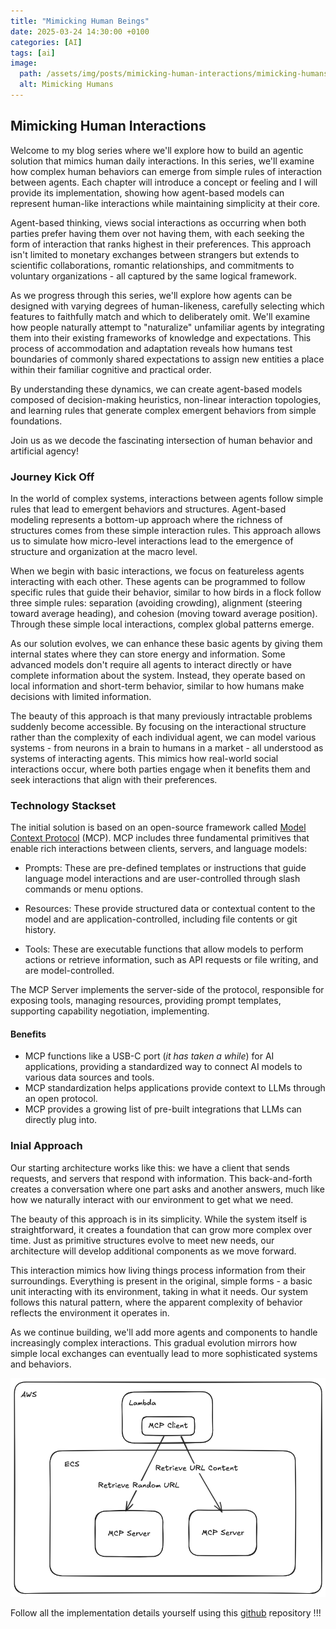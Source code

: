 ```yaml
---
title: "Mimicking Human Beings"
date: 2025-03-24 14:30:00 +0100
categories: [AI]
tags: [ai]
image:
  path: /assets/img/posts/mimicking-human-interactions/mimicking-humans.png
  alt: Mimicking Humans
---
```


## Mimicking Human Interactions

Welcome to my blog series where we'll explore how to build an agentic solution that mimics human daily interactions. In this series, we'll examine how complex human behaviors can emerge from simple rules of interaction between agents.
Each chapter will introduce a concept or feeling and I will provide its implementation, showing how agent-based models can represent human-like interactions while maintaining simplicity at their core.

Agent-based thinking, views social interactions as occurring when both parties prefer having them over not having them, with each seeking the form of interaction that ranks highest in their preferences.
This approach isn't limited to monetary exchanges between strangers but extends to scientific collaborations, romantic relationships, and commitments to voluntary organizations - all captured by the same logical framework.

As we progress through this series, we'll explore how agents can be designed with varying degrees of human-likeness, carefully selecting which features to faithfully match and which to deliberately omit.
We'll examine how people naturally attempt to "naturalize" unfamiliar agents by integrating them into their existing frameworks of knowledge and expectations.
This process of accommodation and adaptation reveals how humans test boundaries of commonly shared expectations to assign new entities a place within their familiar cognitive and practical order.

By understanding these dynamics, we can create agent-based models composed of decision-making heuristics, non-linear interaction topologies, and learning rules that generate complex emergent behaviors from simple foundations.

Join us as we decode the fascinating intersection of human behavior and artificial agency!

### Journey Kick Off

In the world of complex systems, interactions between agents follow simple rules that lead to emergent behaviors and structures.
Agent-based modeling represents a bottom-up approach where the richness of structures comes from these simple interaction rules.
This approach allows us to simulate how micro-level interactions lead to the emergence of structure and organization at the macro level.

When we begin with basic interactions, we focus on featureless agents interacting with each other.
These agents can be programmed to follow specific rules that guide their behavior, similar to how birds in a flock follow three simple rules: separation (avoiding crowding), alignment (steering toward average heading), and cohesion (moving toward average position).
Through these simple local interactions, complex global patterns emerge.

As our solution evolves, we can enhance these basic agents by giving them internal states where they can store energy and information.
Some advanced models don't require all agents to interact directly or have complete information about the system.
Instead, they operate based on local information and short-term behavior, similar to how humans make decisions with limited information.

The beauty of this approach is that many previously intractable problems suddenly become accessible.
By focusing on the interactional structure rather than the complexity of each individual agent, we can model various systems - from neurons in a brain to humans in a market - all understood as systems of interacting agents.
This mimics how real-world social interactions occur, where both parties engage when it benefits them and seek interactions that align with their preferences.

### Technology Stackset

The initial solution is based on an open-source framework called [Model Context Protocol](https://modelcontextprotocol.io/introduction) (MCP). MCP includes three fundamental primitives that enable rich interactions between clients, servers, and language models:

  - Prompts: These are pre-defined templates or instructions that guide language model interactions and are user-controlled through slash commands or menu options.

  - Resources: These provide structured data or contextual content to the model and are application-controlled, including file contents or git history.

  - Tools: These are executable functions that allow models to perform actions or retrieve information, such as API requests or file writing, and are model-controlled.

The MCP Server implements the server-side of the protocol, responsible for exposing tools, managing resources, providing prompt templates, supporting capability negotiation, implementing.

#### Benefits

- MCP functions like a USB-C port (*it has taken a while*) for AI applications, providing a standardized way to connect AI models to various data sources and tools.
- MCP standardization helps applications provide context to LLMs through an open protocol. 
- MCP provides a growing list of pre-built integrations that LLMs can directly plug into.




### Inial Approach

Our starting architecture works like this: we have a client that sends requests, and servers that respond with information.
This back-and-forth creates a conversation where one part asks and another answers, much like how we naturally interact with our environment to get what we need.

The beauty of this approach is in its simplicity. While the system itself is straightforward, it creates a foundation that can grow more complex over time.
Just as primitive structures evolve to meet new needs, our architecture will develop additional components as we move forward.

This interaction mimics how living things process information from their surroundings. Everything is present in the original, simple forms - a basic unit interacting with its environment, taking in what it needs.
Our system follows this natural pattern, where the apparent complexity of behavior reflects the environment it operates in.

As we continue building, we'll add more agents and components to handle increasingly complex interactions.
This gradual evolution mirrors how simple local exchanges can eventually lead to more sophisticated systems and behaviors.


![Architecture](/assets/img/posts/mimicking-human-interactions/mimicking-humans-architecture.png)


Follow all the implementation details yourself using this [github](https://www.google.com) repository !!!